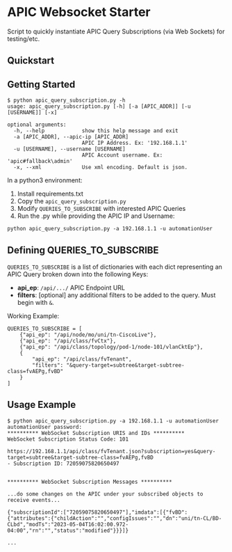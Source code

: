 # APIC Websocket Starter

Script to quickly instantiate APIC Query Subscriptions (via Web Sockets) for testing/etc.

## Quickstart

## Getting Started

```
$ python apic_query_subscription.py -h
usage: apic_query_subscription.py [-h] [-a [APIC_ADDR]] [-u [USERNAME]] [-x]

optional arguments:
  -h, --help            show this help message and exit
  -a [APIC_ADDR], --apic-ip [APIC_ADDR]
                        APIC IP Address. Ex: '192.168.1.1'
  -u [USERNAME], --username [USERNAME]
                        APIC Account username. Ex: 'apic#fallback\admin'
  -x, --xml             Use xml encoding. Default is json.
```

In a python3 environment:

1. Install requirements.txt
2. Copy the `apic_query_subscription.py`
3. Modify `QUERIES_TO_SUBSCRIBE` with interested APIC Queries
4. Run the .py while providing the APIC IP and Username:

```
python apic_query_subscription.py -a 192.168.1.1 -u automationUser
```

## Defining QUERIES_TO_SUBSCRIBE

`QUERIES_TO_SUBSCRIBE` is a list of dictionaries with each dict representing an APIC Query broken down into the following Keys:

- **api_ep**: `/api/.../` APIC Endpoint URL
- **filters**: [optional] any additional filters to be added to the query. Must begin with `&`.

Working Example:

```
QUERIES_TO_SUBSCRIBE = [
    {"api_ep": "/api/node/mo/uni/tn-CiscoLive"},
    {"api_ep": "/api/class/fvCtx"},
    {"api_ep": "/api/class/topology/pod-1/node-101/vlanCktEp"},
    {
        "api_ep": "/api/class/fvTenant",
        "filters": "&query-target=subtree&target-subtree-class=fvAEPg,fvBD"
    }
]
```

## Usage Example

```
$ python apic_query_subscription.py -a 192.168.1.1 -u automationUser
automationUser password:
********** WebSocket Subscription URIS and IDs **********
WebSocket Subscription Status Code: 101

https://192.168.1.1/api/class/fvTenant.json?subscription=yes&query-target=subtree&target-subtree-class=fvAEPg,fvBD
- Subscription ID: 72059075820650497


********** WebSocket Subscription Messages **********

...do some changes on the APIC under your subscribed objects to receive events...

{"subscriptionId":["72059075820650497"],"imdata":[{"fvBD":{"attributes":{"childAction":"","configIssues":"","dn":"uni/tn-CL/BD-CLbd","modTs":"2023-05-04T16:02:00.972-04:00","rn":"","status":"modified"}}}]}

...

```
